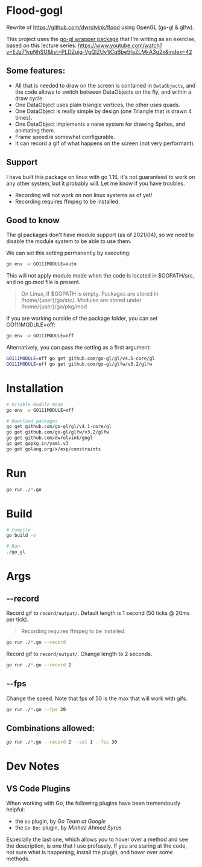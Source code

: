 Flood-gogl
====================
Rewrite of https://github.com/dwrolvink/flood using OpenGL (go-gl & glfw).

This project uses the [go-gl wrapper package](https://github.com/dwrolvink/gogl/tree/main) that I'm writing as an exercise, based on this lecture series: https://www.youtube.com/watch?v=EJz71vpNhSU&list=PLDZujg-VgQlZUy1iCqBbe5faZLMkA3g2x&index=42 



Some features:
--------------------
- All that is needed to draw on the screen is contained in `DataObjects`, and the code allows to switch between DataObjects on the fly, and within a draw cycle.
- One DataObject uses plain triangle vertices, the other uses quads.
- One DataObject is really simple by design (one Triangle that is drawn 4 times).
- One DataObject implements a naive system for drawing Sprites, and animating them.
- Frame speed is somewhat configurable.
- It can record a gif of what happens on the screen (not very performant).

Support 
--------------------
I have built this package on linux with go 1.16, it's not guaranteed to work on any other system, but it probably will. Let me know if you have troubles.
- Recording will not work on non linux systems as of yet!
- Recording requires ffmpeg to be installed.



Good to know
--------------------
The gl packages don't have module support (as of 2021/04), so we need to disable the module system to be able to use them.

We can set this setting permanently by executing:
``` bash
go env -w GO111MODULE=auto
```
This will not apply module mode when the code is located in $GOPATH/src, and no go.mod file is present.

> On Linux, if $GOPATH is empty. Packages are stored in /home/{user}/go/src/. Modules are stored under /home/{user}/go/pkg/mod

If you are working outside of the package folder, you can set GO111MODULE=off:
``` bash 
go env -w GO111MODULE=off
```

Alternatively, you can pass the setting as a first argument:
```bash
GO111MODULE=off go get github.com/go-gl/gl/v4.5-core/gl
GO111MODULE=off go get github.com/go-gl/glfw/v3.2/glfw

```

Installation
====================
```bash
# Disable Module mode
go env -w GO111MODULE=off

# Download packages
go get github.com/go-gl/gl/v4.1-core/gl
go get github.com/go-gl/glfw/v3.2/glfw
go get github.com/dwrolvink/gogl
go get gopkg.in/yaml.v3
go get golang.org/x/exp/constraints
```

Run
====================
```bash
go run ./*.go 
```

Build
====================
``` bash
# Compile
go build -v

# Run
./go_gl
```

Args
====================

--record
-------------------
Record gif to `record/output/`. Default length is 1 second (50 ticks @ 20ms per tick).

> Recording requires ffmpeg to be installed.

```bash
go run ./*.go --record
```

Record gif to `record/output/`. Change length to 2 seconds.
```bash
go run ./*.go --record 2
```

--fps
-------------------
Change the speed. Note that fps of 50 is the max that will work with gifs.
```bash
go run ./*.go --fps 20
```

Combinations allowed:
-------------------
```bash
go run ./*.go --record 2 --set 1 --fps 30
```

Dev Notes
====================
VS Code Plugins
--------------------
When working with Go, the following plugins have been tremendously helpful:
- the `Go` plugin, by *Go Team at Google*
- the `Go Doc` plugin, by *Minhaz Ahmed Syrus*

Especially the last one, which allows you to hover over a method and see the description, is one that I use profusely.
If you are staring at the code, not sure what is happening, install the plugin, and hover over some methods.